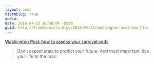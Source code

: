 ```yaml
---
layout: post
microblog: true
audio: 
date: 2018-04-23 16:58:04 -0500
guid: http://frankm.micro.blog/2018/04/23/washington-post-how.html
---
```

[Washington Post: how to assess your survival odds](https://www.washingtonpost.com/national/health-science/youve-been-given-a-terrible-diagnosis-heres-how-assess-your-survival-odds/2018/04/20/f46f14be-3699-11e8-8fd2-49fe3c675a89_story.html)

>Don’t expect stats to predict your future. And most important, live your life to the max.
